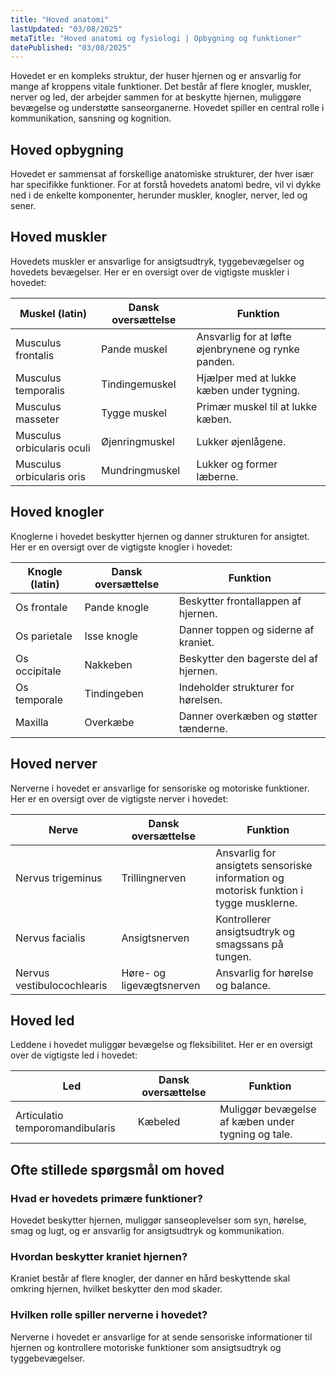 ```yaml
---
title: "Hoved anatomi"
lastUpdated: "03/08/2025"
metaTitle: "Hoved anatomi og fysiologi | Opbygning og funktioner"
datePublished: "03/08/2025"
---
```


Hovedet er en kompleks struktur, der huser hjernen og er ansvarlig for mange af kroppens vitale funktioner. Det består af flere knogler, muskler, nerver og led, der arbejder sammen for at beskytte hjernen, muliggøre bevægelse og understøtte sanseorganerne. Hovedet spiller en central rolle i kommunikation, sansning og kognition.

## Hoved opbygning

Hovedet er sammensat af forskellige anatomiske strukturer, der hver især har specifikke funktioner. For at forstå hovedets anatomi bedre, vil vi dykke ned i de enkelte komponenter, herunder muskler, knogler, nerver, led og sener.

## Hoved muskler

Hovedets muskler er ansvarlige for ansigtsudtryk, tyggebevægelser og hovedets bevægelser. Her er en oversigt over de vigtigste muskler i hovedet:

| Muskel (latin) | Dansk oversættelse | Funktion |
|----------------|---------------------|----------|
| Musculus frontalis | Pande muskel | Ansvarlig for at løfte øjenbrynene og rynke panden. |
| Musculus temporalis | Tindingemuskel | Hjælper med at lukke kæben under tygning. |
| Musculus masseter | Tygge muskel | Primær muskel til at lukke kæben. |
| Musculus orbicularis oculi | Øjenringmuskel | Lukker øjenlågene. |
| Musculus orbicularis oris | Mundringmuskel | Lukker og former læberne. |

## Hoved knogler

Knoglerne i hovedet beskytter hjernen og danner strukturen for ansigtet. Her er en oversigt over de vigtigste knogler i hovedet:

| Knogle (latin) | Dansk oversættelse | Funktion |
|----------------|---------------------|----------|
| Os frontale | Pande knogle | Beskytter frontallappen af hjernen. |
| Os parietale | Isse knogle | Danner toppen og siderne af kraniet. |
| Os occipitale | Nakkeben | Beskytter den bagerste del af hjernen. |
| Os temporale | Tindingeben | Indeholder strukturer for hørelsen. |
| Maxilla | Overkæbe | Danner overkæben og støtter tænderne. |

## Hoved nerver

Nerverne i hovedet er ansvarlige for sensoriske og motoriske funktioner. Her er en oversigt over de vigtigste nerver i hovedet:

| Nerve | Dansk oversættelse | Funktion |
|-------|---------------------|----------|
| Nervus trigeminus | Trillingnerven | Ansvarlig for ansigtets sensoriske information og motorisk funktion i tygge musklerne. |
| Nervus facialis | Ansigtsnerven | Kontrollerer ansigtsudtryk og smagssans på tungen. |
| Nervus vestibulocochlearis | Høre- og ligevægtsnerven | Ansvarlig for hørelse og balance. |

## Hoved led

Leddene i hovedet muliggør bevægelse og fleksibilitet. Her er en oversigt over de vigtigste led i hovedet:

| Led | Dansk oversættelse | Funktion |
|-----|---------------------|----------|
| Articulatio temporomandibularis | Kæbeled | Muliggør bevægelse af kæben under tygning og tale. |

## Ofte stillede spørgsmål om hoved

### Hvad er hovedets primære funktioner?

Hovedet beskytter hjernen, muliggør sanseoplevelser som syn, hørelse, smag og lugt, og er ansvarlig for ansigtsudtryk og kommunikation.

### Hvordan beskytter kraniet hjernen?

Kraniet består af flere knogler, der danner en hård beskyttende skal omkring hjernen, hvilket beskytter den mod skader.

### Hvilken rolle spiller nerverne i hovedet?

Nerverne i hovedet er ansvarlige for at sende sensoriske informationer til hjernen og kontrollere motoriske funktioner som ansigtsudtryk og tyggebevægelser.